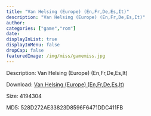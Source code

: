 ```yaml
---
title: "Van Helsing (Europe) (En,Fr,De,Es,It)"
description: "Van Helsing (Europe) (En,Fr,De,Es,It)"
author: 
categories: ["game","rom"]
date: 
displayInList: true
displayInMenu: false
dropCap: false
featuredImage: /img/miss/gamemiss.jpg
---
```


Description: Van Helsing (Europe) (En,Fr,De,Es,It)

Download: <a style="text-decoration:underline;" href="https://mega.nz/#!XSYWRIhY!fcqHKfAfC3dpEMCJ1lAjLFY3YwSKt_QyH6Tf_W8JiRY" target = "_blank" rel = "nofollow" > Van Helsing (Europe) (En,Fr,De,Es,It)</a>

Size: 4194304

MD5: 528D272AE33823D8596F6471DDC411FB

